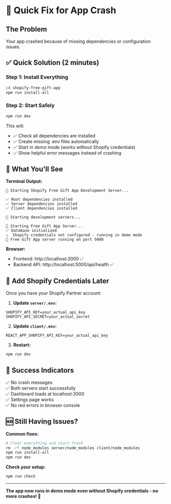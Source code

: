 # 🚨 Quick Fix for App Crash

## The Problem
Your app crashed because of missing dependencies or configuration issues.

## ✅ Quick Solution (2 minutes)

### Step 1: Install Everything
```bash
cd shopify-free-gift-app
npm run install-all
```

### Step 2: Start Safely
```bash
npm run dev
```

This will:
- ✅ Check all dependencies are installed
- ✅ Create missing .env files automatically  
- ✅ Start in demo mode (works without Shopify credentials)
- ✅ Show helpful error messages instead of crashing

## 🎯 What You'll See

**Terminal Output:**
```
🎁 Starting Shopify Free Gift App Development Server...

✅ Root dependencies installed
✅ Server dependencies installed  
✅ Client dependencies installed

🚀 Starting development servers...

🔧 Starting Free Gift App Server...
✅ Database initialized
⚠️  Shopify credentials not configured - running in demo mode
🚀 Free Gift App server running on port 5000
```

**Browser:**
- Frontend: http://localhost:3000 ✅
- Backend API: http://localhost:5000/api/health ✅

## 🔧 Add Shopify Credentials Later

Once you have your Shopify Partner account:

1. **Update `server/.env`:**
```env
SHOPIFY_API_KEY=your_actual_api_key
SHOPIFY_API_SECRET=your_actual_secret
```

2. **Update `client/.env`:**
```env
REACT_APP_SHOPIFY_API_KEY=your_actual_api_key
```

3. **Restart:**
```bash
npm run dev
```

## 🎉 Success Indicators

✅ No crash messages  
✅ Both servers start successfully  
✅ Dashboard loads at localhost:3000  
✅ Settings page works  
✅ No red errors in browser console  

## 🆘 Still Having Issues?

**Common fixes:**
```bash
# Clear everything and start fresh
rm -rf node_modules server/node_modules client/node_modules
npm run install-all
npm run dev
```

**Check your setup:**
```bash
npm run check
```

---

**The app now runs in demo mode even without Shopify credentials - no more crashes! 🎉**